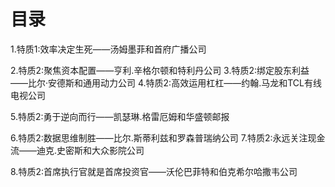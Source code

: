 # 目录
1.特质1:效率决定生死——汤姆墨菲和首府广播公司

2.特质2:聚焦资本配置——亨利.辛格尔顿和特利丹公司
3.特质2:绑定股东利益——比尔·安德斯和通用动力公司
4.特质2:高效运用杠杠——约翰.马龙和TCL有线电视公司

5.特质2:勇于逆向而行——凯瑟琳.格雷厄姆和华盛顿邮报

6.特质2:数据思维制胜——比尔.斯蒂利兹和罗森普瑞纳公司
7.特质2:永远关注现金流——迪克.史密斯和大众影院公司

8.特质2:首席执行官就是首席投资官——沃伦巴菲特和伯克希尔哈撒韦公司

